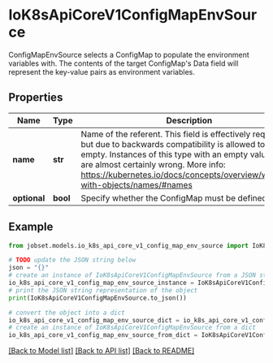 # IoK8sApiCoreV1ConfigMapEnvSource

ConfigMapEnvSource selects a ConfigMap to populate the environment variables with.  The contents of the target ConfigMap's Data field will represent the key-value pairs as environment variables.

## Properties

Name | Type | Description | Notes
------------ | ------------- | ------------- | -------------
**name** | **str** | Name of the referent. This field is effectively required, but due to backwards compatibility is allowed to be empty. Instances of this type with an empty value here are almost certainly wrong. More info: https://kubernetes.io/docs/concepts/overview/working-with-objects/names/#names | [optional] 
**optional** | **bool** | Specify whether the ConfigMap must be defined | [optional] 

## Example

```python
from jobset.models.io_k8s_api_core_v1_config_map_env_source import IoK8sApiCoreV1ConfigMapEnvSource

# TODO update the JSON string below
json = "{}"
# create an instance of IoK8sApiCoreV1ConfigMapEnvSource from a JSON string
io_k8s_api_core_v1_config_map_env_source_instance = IoK8sApiCoreV1ConfigMapEnvSource.from_json(json)
# print the JSON string representation of the object
print(IoK8sApiCoreV1ConfigMapEnvSource.to_json())

# convert the object into a dict
io_k8s_api_core_v1_config_map_env_source_dict = io_k8s_api_core_v1_config_map_env_source_instance.to_dict()
# create an instance of IoK8sApiCoreV1ConfigMapEnvSource from a dict
io_k8s_api_core_v1_config_map_env_source_from_dict = IoK8sApiCoreV1ConfigMapEnvSource.from_dict(io_k8s_api_core_v1_config_map_env_source_dict)
```
[[Back to Model list]](../README.md#documentation-for-models) [[Back to API list]](../README.md#documentation-for-api-endpoints) [[Back to README]](../README.md)


